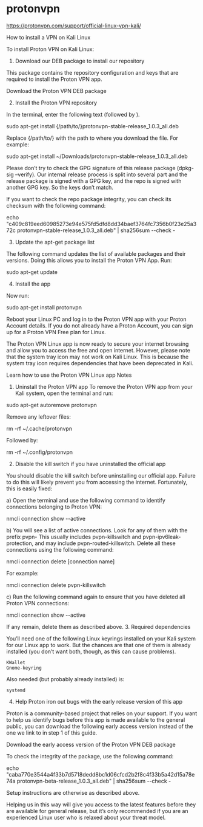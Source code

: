# protonvpn

https://protonvpn.com/support/official-linux-vpn-kali/


How to install a VPN on Kali Linux

To install Proton VPN on Kali Linux:

1. Download our DEB package to install our repository

This package contains the repository configuration and keys that are required to install the Proton VPN app.

Download the Proton VPN DEB package

2. Install the Proton VPN repository

In the terminal, enter the following text (followed by <enter>).

sudo apt-get install {/path/to/}protonvpn-stable-release_1.0.3_all.deb

Replace {/path/to/} with the path to where you download the file. For example:

sudo apt-get install ~/Downloads/protonvpn-stable-release_1.0.3_all.deb 

Please don’t try  to check the GPG signature of this release package (dpkg-sig –verify). Our internal release process is split into several part and the release package is signed with a GPG key, and the repo is signed with another GPG key. So the keys don’t match.

If you want to check the repo package integrity, you can check its checksum with the following command:

echo "c409c819eed60985273e94e575fd5dfd8dd34baef3764fc7356b0f23e25a372c
 protonvpn-stable-release_1.0.3_all.deb" | sha256sum --check -

3. Update the apt-get package list

The following command updates the list of available packages and their versions. Doing this allows you to install the Proton VPN App. Run:

sudo apt-get update

4. Install the app

Now run:

sudo apt-get install protonvpn

Reboot your Linux PC and log in to the Proton VPN app with your Proton Account details. If you do not already have a Proton Account, you can sign up for a Proton VPN Free plan for Linux.

The Proton VPN Linux app is now ready to secure your internet browsing and allow you to access the free and open internet. However, please note that the system tray icon may not work on Kali Linux. This is because the system tray icon requires dependencies that have been deprecated in Kali. 

Learn how to use the Proton VPN Linux app
Notes
1. Uninstall the Proton VPN app
To remove the Proton VPN app from your Kali system, open the terminal and run:

sudo apt-get autoremove protonvpn

Remove any leftover files:

rm -rf ~/.cache/protonvpn

Followed by:

rm -rf ~/.config/protonvpn

2. Disable the kill switch if you have uninstalled the official app

You should disable the kill switch before uninstalling our official app. Failure to do this will likely prevent you from accessing the internet. Fortunately, this is easily fixed:

a) Open the terminal and use the following command to identify connections belonging to Proton VPN:

nmcli connection show --active

b) You will see a list of active connections. Look for any of them with the prefix pvpn- This usually includes pvpn-killswitch and pvpn-ipv6leak-protection, and may include pvpn-routed-killswitch. Delete all these connections using the following command:

nmcli connection delete [connection name]

For example:

nmcli connection delete pvpn-killswitch

c) Run the following command again to ensure that you have deleted all Proton VPN connections:

nmcli connection show --active

If any remain, delete them as described above.
3. Required dependencies

You’ll need one of the following Linux keyrings installed on your Kali system for our Linux app to work. But the chances are that one of them is already installed (you don’t want both, though, as this can cause problems).

    KWallet
    Gnome-keyring

Also needed (but probably already installed) is:

    systemd

4. Help Proton iron out bugs with the early release version of this app

Proton is a community-based project that relies on your support. If you want to help us identify bugs before this app is made available to the general public, you can download the following early access version instead of the one we link to in step 1 of this guide.  

Download the early access version of the Proton VPN DEB package

To check the integrity of the package, use the following command:

echo "caba770e3544a4f33b7d5718dedd8bc1d06cfcd2b2f8c4f33b5a42d15a78e74a  protonvpn-beta-release_1.0.3_all.deb" | sha256sum --check -

Setup instructions are otherwise as described above. 

Helping us in this way will give you access to the latest features before they are available for general release, but it’s only recommended if you are an experienced Linux user who is relaxed about your threat model.  

